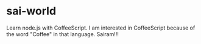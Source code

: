 # sai-world
Learn node.js with CoffeeScript.
I am interested in CoffeeScript because of the word "Coffee" in that language.
Sairam!!!
